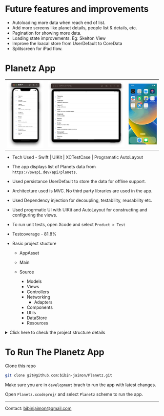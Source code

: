# Future features and improvements
- Autoloading more data when reach end of list.
- Add more screens like planet details, people list & details, etc.
- Pagination for showing more data.
- Loading state improvements. Eg: Skelton View
- Improve the loacal store from UserDefault to CoreData
- Splitscreen for iPad flow.

# Planetz App

<table>
<td width="25%">
<img src="Screenshots/iphone.png"></img>
</td>
<td width="50%">
<img src="Screenshots/ipad.png"></img>
</td>
<td width="20%">
<img src="Screenshots/record.gif"></img>
</td>
</tr>
<table>

- Tech Used - Swift | UIKit | XCTestCase | Programatic AutoLayout
- The app displays list of Planets data from `https://swapi.dev/api/planets`. 
- Used persistance UserDefault to store the data for offline support.
- Architecture used is MVC. No third party libraries are used in the app.
- Used Dependency injection for decoupling, testability, reusability etc.
- Used progrmatic UI with UIKit and AutoLayout for constructing and configuring the views.
- To run unit tests, open Xcode and select `Product > Test`
- Testcoverage - 81.8%
- Basic project stucture
    
    - AppAsset
    - Main
    - Source

        - Models
        - Views
        - Controllers
        - Networking
            - Adapters
        - Components
        - Utils
        - DataStore
        - Resources 
<details>
  <summary>Click here to check the project structure details</summary>
  
- `AppAssets` will have the files like Launchscreen xib, test plan, asset catalog, etc.
- `Main` will have the starting point of the app like AppDelegate, SceneDelegate, etc.
- `Source` will have all the other swift files
- `Source > Models` will have all the model related to this project
- `Source > Views` will have all the screens
- `Source > Controllers` will have the controllers
- `Source > Networking` will have all the network related implementation to fetch data from server.
- `Source > Networking > Adapters` will have implementations to create network request.
- `Source > Components` will have all the reusable UI components.
- `Source > Utils` will have helpers to make development easier.
- `Source > DataStore` will have implementation to supprot offline storage
- `Source > Resources` will have app constants.

</details>

# To Run The Planetz App
Clone this repo
```bash
git clone git@github.com:bibin-jaimon/Planetz.git
```

Make sure you are in `development` brach to run the app with latest changes.

Open `Planetz.xcodeproj/` and select `Planetz` scheme to run the app.

---
Contact: bibinjaimon@gmail.com